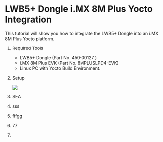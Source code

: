 # LWB5+ Dongle i.MX 8M Plus Yocto Integration



 This tutorial will show you how to integrate the LWB5+ Dongle into an i.MX 8M Plus Yocto platform.

1. Required Tools

   - LWB5+ Dongle (Part No. 450-00127 )
   - i.MX 8M Plus EVK (Part No. 8MPLUSLPD4-EVK)
   - Linux PC with Yocto Build Environment. 

2. Setup

   ![](C:\GitHub\My-LWB5plus-Tutorials\images\dongle\Setup.PNG)

   

   

3. SEA

4. sss

5. fffgg

6. 77

7. 